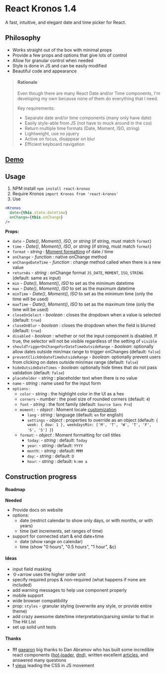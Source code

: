 React Kronos 1.4
================

A fast, intuitive, and elegant date and time picker for React.

## Philosophy

- Works straight out of the box with minimal props
- Provide a few props and options that give lots of control
- Allow for granular control when needed
- Style is done in JS and can be easily modified
- Beautiful code and appearance

> #### Rationale
>
> Even though there are many React Date and/or Time components, I'm developing my own because none of them do everything that I need.
>
> Key requirements:
> - Separate date and/or time components (many only have date)
> - Easily style-able from JS (not have to muck around in the css)
> - Return multiple time formats (Date, Moment, ISO, string)
> - Lightweight, use no jquery
> - Active on focus, disappear on blur
> - Efficient keyboard navigation

## [Demo](http://dubert.github.io/react-kronos)

## Usage

1. NPM install `npm install react-kronos`
2. Require Kronos `import Kronos from 'react-kronos'`
3. Use
```jsx
<Kronos
  date={this.state.datetime}
  onChange={this.onChange}
/>
```

**Props:**
- `date` - *Date()*, *Moment()*, *ISO*, or *string* (if string, must match `format`)
- `time` - *Date()*, *Moment()*, *ISO*, or *string* (if string, must match `format`)
- `format` - *string* : [Moment formatting](http://momentjs.com/docs/#/parsing/string-format/) of date / time
- `onChange` - *function* : native onChange method
- `onChangeDateTime` - *function* : change method called when there is a new value
- `returnAs` - *string* : onChange format `JS_DATE`, `MOMENT`, `ISO`, `STRING` (default: same as input)
- `min` - *Date()*, *Moment()*, *ISO* to set as the minimum datetime
- `max` - *Date()*, *Moment()*, *ISO* to set as the maximum datetime
- `minTime` - *Date()*, *Moment()*, *ISO* to set as the minimum time (only the time will be used)
- `maxTime` - *Date()*, *Moment()*, *ISO* to set as the maximum time (only the time will be used)
- `closeOnSelect` - *boolean* : closes the dropdown when a value is selected (default: `true`)
- `closeOnBlur` - *boolean* : closes the dropdown when the field is blurred (default: `true`)
- `disabled` - *boolean* : whether or not the input component is disabled. If true, the selector will not be visible regardless of the setting of `visible`
- `shouldTriggerOnChangeForDateTimeOutsideRange` - *boolean*: optionally allow dates outside min/max range to trigger onChanges (default: `false`)
- `preventClickOnDateTimeOutsideRange` - *boolean*: optionally prevent users from clicking on dates outside min/max range (default: `false`)
- `hideOutsideDateTimes` - *boolean*: optionally hide times that do not pass validation (default: `false`)
- `placeholder` - *string* : placeholder text when there is no value
- `name` - *string* : name used for the input form
- `options:`
  - `color` - *string* : the highlight color in the UI as a hex
  - `corners` - *number* : the pixel size of rounded corners (default: `4`)
  - `font` - *string* : the font family (default: `Source Sans Pro`)
  - `moment:` - *object* : Moment locale [customization](http://momentjs.com/docs/#/customization/)
    - `lang` - *string* : language (default: `en` for english)
    - `settings` - *object* : properties to override as an object (default: `{ week: { dow: 1 }, weekdaysMin: ['M', 'T', 'W', 'T', 'F', 'S', 'S'] }`)
  - `format`: - *object* : Moment formatting for cell titles
    - `today`: - *string* : default: `Today`
    - `year`: - *string* : default: `YYYY`
    - `month`: - *string* : default: `MMM`
    - `day`: - *string* : default: `D`
    - `hour`: - *string* : default: `h:mm a`

## Construction progress

#### Roadmap

**Needed**
- Provide docs on website
- options:
  - date (restrict calendar to show only days, or with months, or with years)
  - time (set increments, set ranges of time)
- support for connected start & end date+time
  - date (show range on calendar)
  - time (show "0 hours", "0.5 hours", "1 hour", &c)

#### Ideas

- input field masking
- ⇧+arrow uses the higher order unit
- specify required props & non-required (what happens if none are included)
- add warning messages to help use component properly
- mobile support
- wide browser compatibility
- prop: `styles` - granular styling (overwrite any style, or provide entire theme)
- add crazy awesome date/time interpretation/parsing similar to that in The Hit List
- set up solid unit tests


#### Thanks

- **!!!** [gaearon](https://github.com/gaearon) big thanks to Dan Abramov who has built some incredible react components ([hot-loader](https://github.com/gaearon/react-hot-loader), [dnd](https://github.com/gaearon/react-dnd)), written excellent [articles](https://medium.com/@dan_abramov), and answered many questions
- **!** [vjeux](https://github.com/vjeux) leading the CSS in JS movement
